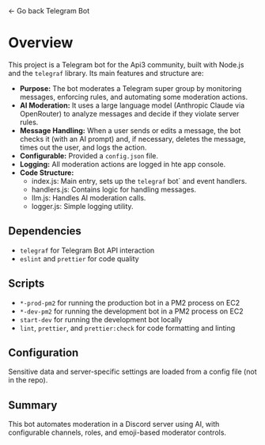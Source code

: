 <link rel="stylesheet" type="text/css" href="styles.css">
<div onclick="history.back()" class="btn"><span class="arrow">←</span> Go back <span class="title">Telegram Bot</span></div>

# Overview

This project is a Telegram bot for the Api3 community, built with Node.js and the `telegraf` library. Its main features and structure are:

- **Purpose:** The bot moderates a Telegram super group by monitoring messages, enforcing rules, and automating some moderation actions.
- **AI Moderation:** It uses a large language model (Anthropic Claude via OpenRouter) to analyze messages and decide if they violate server rules.
- **Message Handling:** When a user sends or edits a message, the bot checks it (with an AI prompt) and, if necessary, deletes the message, times out the user, and logs the action.
- **Configurable:** Provided a `config.json` file.
- **Logging:** All moderation actions are logged in hte app console.
- **Code Structure:**
  - index.js: Main entry, sets up the `telegraf` bot` and event handlers.
  - handlers.js: Contains logic for handling messages.
  - llm.js: Handles AI moderation calls.
  - logger.js: Simple logging utility.

## Dependencies

- `telegraf` for Telegram Bot API interaction
- `eslint` and `prettier` for code quality

## Scripts

- `*-prod-pm2` for running the production bot in a PM2 process on EC2
- `*-dev-pm2` for running the development bot in a PM2 process on EC2
- `start-dev` for running the development bot locally
- `lint`, `prettier`, and `prettier:check` for code formatting and linting

## Configuration

Sensitive data and server-specific settings are loaded from a config file (not in the repo).

## Summary

This bot automates moderation in a Discord server using AI, with configurable channels, roles, and emoji-based moderator controls.
